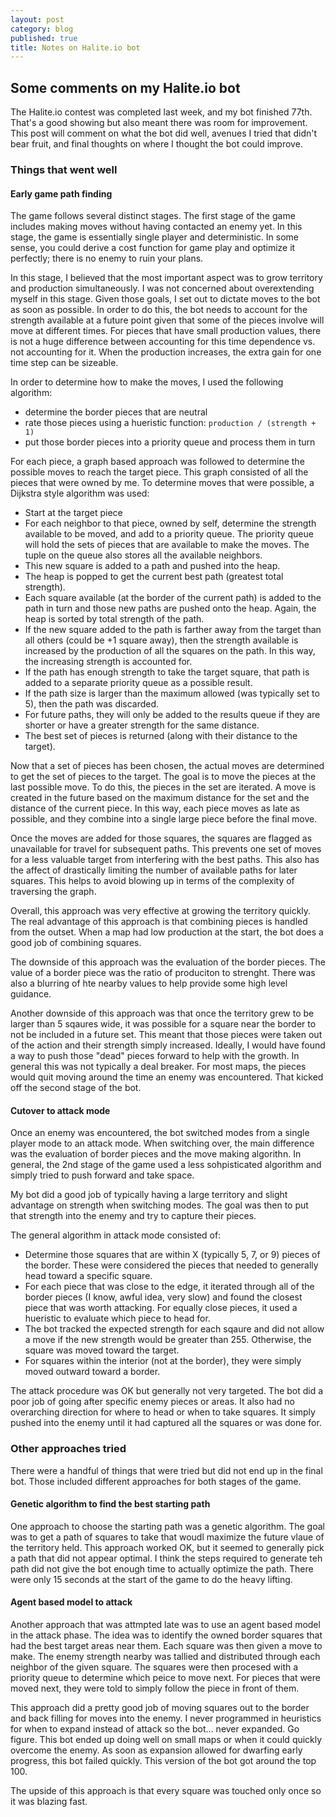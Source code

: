```yaml
---
layout: post
category: blog
published: true
title: Notes on Halite.io bot
---
```


## Some comments on my Halite.io bot

The Halite.io contest was completed last week, and my bot finished 77th. That's a good showing but also meant there was room for improvement. This post will comment on what the bot did well, avenues I tried that didn't bear fruit, and final thoughts on where I thought the bot could improve.

### Things that went well

#### Early game path finding

The game follows several distinct stages. The first stage of the game includes making moves without having contacted an enemy yet. In this stage, the game is essentially single player and deterministic. In some sense, you could derive a cost function for game play and optimize it perfectly; there is no enemy to ruin your plans.

In this stage, I believed that the most important aspect was to grow territory and production simultaneously. I was not concerned about overextending myself in this stage. Given those goals, I set out to dictate moves to the bot as soon as possible. In order to do this, the bot needs to account for the strength available at a future point given that some of the pieces involve will move at different times. For pieces that have small production values, there is not a huge difference between accounting for this time dependence vs. not accounting for it. When the production increases, the extra gain for one time step can be sizeable.

In order to determine how to make the moves, I used the following algorithm:

- determine the border pieces that are neutral
- rate those pieces using a hueristic function: `production / (strength + 1)`
- put those border pieces into a priority queue and process them in turn

For each piece, a graph based approach was followed to determine the possible moves to reach the target piece. This graph consisted of all the pieces that were owned by me. To determine moves that were possible, a Dijkstra style algorithm was used:

- Start at the target piece
- For each neighbor to that piece, owned by self, determine the strength available to be moved, and add to a priority queue. The priority queue will hold the sets of pieces that are available to make the moves. The tuple on the queue also stores all the available neighbors.
- This new square is added to a path and pushed into the heap.
- The heap is popped to get the current best path (greatest total strength).
- Each square available (at the border of the current path) is added to the path in turn and those new paths are pushed onto the heap. Again, the heap is sorted by total strength of the path.
- If the new square added to the path is farther away from the target than all others (could be +1 square away), then the strength available is increased by the production of all the squares on the path. In this way, the increasing strength is accounted for.
- If the path has enough strength to take the target square, that path is added to a separate priority queue as a possible result.
- If the path size is larger than the maximum allowed (was typically set to 5), then the path was discarded.
- For future paths, they will only be added to the results queue if they are shorter or have a greater strength for the same distance.
- The best set of pieces is returned (along with their distance to the target).

Now that a set of pieces has been chosen, the actual moves are determined to get the set of pieces to the target. The goal is to move the pieces at the last possible move. To do this, the pieces in the set are iterated. A move is created in the future based on the maximum distance for the set and the distance of the current piece. In this way, each piece moves as late as possible, and they combine into a single large piece before the final move.

Once the moves are added for those squares, the squares are flagged as unavailable for travel for subsequent paths. This prevents one set of moves for a less valuable target from interfering with the best paths. This also has the affect of drastically limiting the number of available paths for later squares. This helps to avoid blowing up in terms of the complexity of traversing the graph.

Overall, this approach was very effective at growing the territory quickly. The real advantage of this approach is that combining pieces is handled from the outset. When a map had low production at the start, the bot does a good job of combining squares.

The downside of this approach was the evaluation of the border pieces. The value of a border piece was the ratio of produciton to strenght. There was also a blurring of hte nearby values to help provide some high level guidance.

Another downside of this approach was that once the territory grew to be larger than 5 sqaures wide, it was possible for a square near the border to not be included in a future set. This meant that those pieces were taken out of the action and their strength simply increased. Ideally, I would have found a way to push those "dead" pieces forward to help with the growth. In general this was not typically a deal breaker. For most maps, the pieces would quit moving around the time an enemy was encountered. That kicked off the second stage of the bot.

#### Cutover to attack mode

Once an enemy was encountered, the bot switched modes from a single player mode to an attack mode. When switching over, the main difference was the evaluation of border pieces and the move making algorithn. In general, the 2nd stage of the game used a less sohpisticated algorithm and simply tried to push forward and take space.

My bot did a good job of typically having a large territory and slight advantage on strength when switching modes. The goal was then to put that strength into the enemy and try to capture their pieces.

The general algorithm in attack mode consisted of:

- Determine those squares that are within X (typically 5, 7, or 9) pieces of the border. These were considered the pieces that needed to generally head toward a specific square.
- For each piece that was close to the edge, it iterated through all of the border pieces (I know, awful idea, very slow) and found the closest piece that was worth attacking. For equally close pieces, it used a hueristic to evaluate which piece to head for.
- The bot tracked the expected strength for each sqaure and did not allow a move if the new strength would be greater than 255. Otherwise, the square was moved toward the target.
- For squares within the interior (not at the border), they were simply moved outward toward a border.

The attack procedure was OK but generally not very targeted. The bot did a poor job of going after specific enemy pieces or areas. It also had no overarching direction for where to head or when to take squares. It simply pushed into the enemy until it had captured all the squares or was done for.

### Other approaches tried

There were a handful of things that were tried but did not end up in the final bot. Those included different approaches for both stages of the game.

#### Genetic algorithm to find the best starting path

One approach to choose the starting path was a genetic algorithm. The goal was to get a path of squares to take that woudl maximize the future vlaue of the territory held. This approach worked OK, but it seemed to generally pick a path that did not appear optimal. I think the steps required to generate teh path did not give the bot enough time to actually optimize the path. There were only 15 seconds at the start of the game to do the heavy lifting.

#### Agent based model to attack

Another approach that was attmpted late was to use an agent based model in the attack phase. The idea was to identify the owned border squares that had the best target areas near them. Each square was then given a move to make. The enemy strength nearby was tallied and distributed through each neighbor of the given square. The squares were then procesed with a priority queue to determine which peice to move next. For pieces that were moved next, they were told to simply follow the piece in front of them.

This approach did a pretty good job of moving squares out to the border and back filling for moves into the enemy. I never programmed in heuristics for when to expand instead of attack so the bot... never expanded. Go figure. This bot ended up doing well on small maps or when it could quickly overcome the enemy. As soon as expansion allowed for dwarfing early progress, this bot failed quickly. This version of the bot got around the top 100.

The upside of this approach is that every square was touched only once so it was blazing fast.
